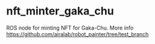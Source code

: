 # nft_minter_gaka_chu
ROS node for minting NFT for Gaka-Chu. More info https://github.com/airalab/robot_painter/tree/test_branch
